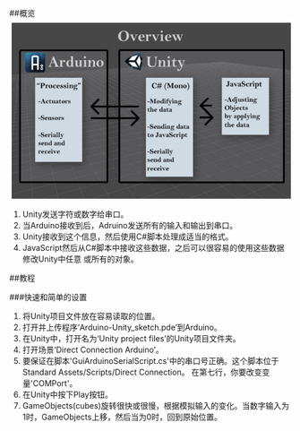 ##概览
![](./img/1.png)

1. Unity发送字符或数字给串口。
2. 当Arduino接收到后，Adruino发送所有的输入和输出到串口。
3. Unity接收到这个信息，然后使用C#脚本处理成适当的格式。
4. JavaScript然后从C#脚本中接收这些数据，之后可以很容易的使用这些数据修改Unity中任意
或所有的对象。

##教程

###快速和简单的设置
1. 将Unity项目文件放在容易读取的位置。
2. 打开并上传程序‘Arduino-Unity_sketch.pde’到Arduino。
3. 在Unity中，打开名为‘Unity project files’的Unity项目文件夹。
4. 打开场景‘Direct Connection Arduino’。
5. 要保证在脚本'GuiArduinoSerialScript.cs'中的串口号正确。这个脚本位于Standard Assets/Scripts/Direct Connection。
在第七行，你要改变变量'COMPort'。
6. 在Unity中按下Play按钮。
7. GameObjects(cubes)旋转很快或很慢，根据模拟输入的变化。当数字输入为1时，GameObjects上移，然后当为0时，回到原始位置。

